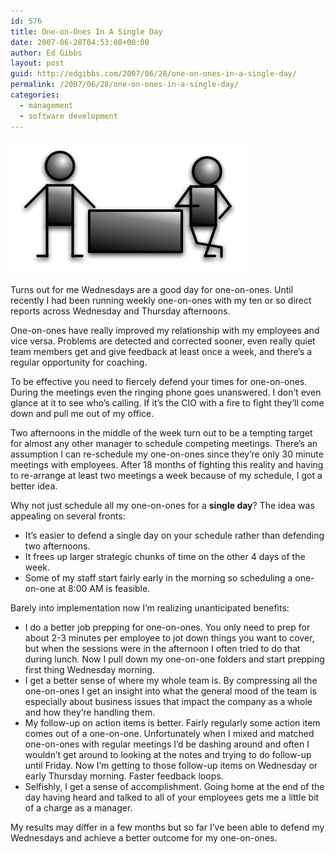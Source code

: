 ```yaml
---
id: 576
title: One-on-Ones In A Single Day
date: 2007-06-28T04:53:08+00:00
author: Ed Gibbs
layout: post
guid: http://edgibbs.com/2007/06/28/one-on-ones-in-a-single-day/
permalink: /2007/06/28/one-on-ones-in-a-single-day/
categories:
  - management
  - software development
---
```

![](/images/one_on_one.png)

Turns out for me Wednesdays are a good day for one-on-ones. Until recently I had been running weekly one-on-ones with my ten or so direct reports across Wednesday and Thursday afternoons.

One-on-ones have really improved my relationship with my employees and vice versa. Problems are detected and corrected sooner, even really quiet team members get and give feedback at least once a week, and there&#8217;s a regular opportunity for coaching.

To be effective you need to fiercely defend your times for one-on-ones. During the meetings even the ringing phone goes unanswered. I don&#8217;t even glance at it to see who&#8217;s calling. If it&#8217;s the CIO with a fire to fight they&#8217;ll come down and pull me out of my office.

Two afternoons in the middle of the week turn out to be a tempting target for almost any other manager to schedule competing meetings. There&#8217;s an assumption I can re-schedule my one-on-ones since they&#8217;re only 30 minute meetings with employees. After 18 months of fighting this reality and having to re-arrange at least two meetings a week because of my schedule, I got a better idea.

Why not just schedule all my one-on-ones for a **single day**? The idea was appealing on several fronts:

  * It&#8217;s easier to defend a single day on your schedule rather than defending two afternoons.
  * It frees up larger strategic chunks of time on the other 4 days of the week.
  * Some of my staff start fairly early in the morning so scheduling a one-on-one at 8:00 AM is feasible.

Barely into implementation now I&#8217;m realizing unanticipated benefits:

  * I do a better job prepping for one-on-ones. You only need to prep for about 2-3 minutes per employee to jot down things you want to cover, but when the sessions were in the afternoon I often tried to do that during lunch. Now I pull down my one-on-one folders and start prepping first thing Wednesday morning.
  * I get a better sense of where my whole team is. By compressing all the one-on-ones I get an insight into what the general mood of the team is especially about business issues that impact the company as a whole and how they&#8217;re handling them.
  * My follow-up on action items is better. Fairly regularly some action item comes out of a one-on-one. Unfortunately when I mixed and matched one-on-ones with regular meetings I&#8217;d be dashing around and often I wouldn&#8217;t get around to looking at the notes and trying to do follow-up until Friday. Now I&#8217;m getting to those follow-up items on Wednesday or early Thursday morning. Faster feedback loops.
  * Selfishly, I get a sense of accomplishment. Going home at the end of the day having heard and talked to all of your employees gets me a little bit of a charge as a manager.

My results may differ in a few months but so far I&#8217;ve been able to defend my Wednesdays and achieve a better outcome for my one-on-ones.